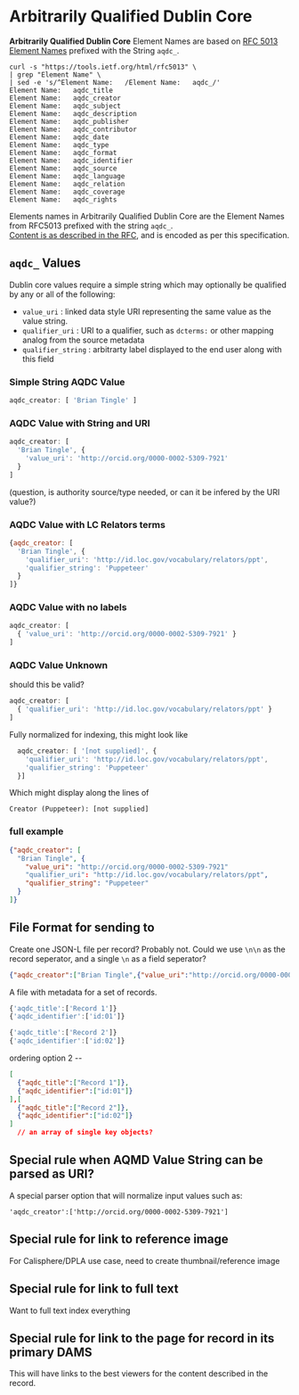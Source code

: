 # Arbitrarily Qualified Dublin Core


**Arbitrarily Qualified Dublin Core** Element Names are based on [RFC 5013 Element Names](https://tools.ietf.org/html/rfc5013#section-6) prefixed with the String `aqdc_`.

```
curl -s "https://tools.ietf.org/html/rfc5013" \
| grep "Element Name" \
| sed -e 's/^Element Name:   /Element Name:   aqdc_/'
Element Name:   aqdc_title
Element Name:   aqdc_creator
Element Name:   aqdc_subject
Element Name:   aqdc_description
Element Name:   aqdc_publisher
Element Name:   aqdc_contributor
Element Name:   aqdc_date
Element Name:   aqdc_type
Element Name:   aqdc_format
Element Name:   aqdc_identifier
Element Name:   aqdc_source
Element Name:   aqdc_language
Element Name:   aqdc_relation
Element Name:   aqdc_coverage
Element Name:   aqdc_rights

```
Elements names in Arbitrarily Qualified Dublin Core are the Element Names from RFC5013 prefixed with the string `aqdc_`.  
[Content is as described in the RFC](https://tools.ietf.org/html/rfc5013#section-6), and is encoded as per this specification.

## `aqdc_` Values

Dublin core values require a simple string which may optionally be qualified by any or all of the following:
 * `value_uri` : linked data style URI representing the same value as the value string.
 * `qualifier_uri` : URI to a qualifier, such as `dcterms:` or other mapping analog from the source metadata
 * `qualifier_string` : arbitrarty label displayed to the end user along with this field

### Simple String AQDC Value

```js
aqdc_creator: [ 'Brian Tingle' ]
```

### AQDC Value with String and URI


```js
aqdc_creator: [
  'Brian Tingle', {
    'value_uri': 'http://orcid.org/0000-0002-5309-7921'
  }
]
```
(question, is authority source/type needed, or can it be infered by the URI value?)

### AQDC Value with LC Relators terms

```js
{aqdc_creator: [
  'Brian Tingle', {
    'qualifier_uri': 'http://id.loc.gov/vocabulary/relators/ppt',
    'qualifier_string': 'Puppeteer'
  }
]}
```

### AQDC Value with no labels

```js
aqdc_creator: [
  { 'value_uri': 'http://orcid.org/0000-0002-5309-7921' }
]
```

### AQDC Value Unknown

should this be valid?
```js
aqdc_creator: [
  { 'qualifier_uri': 'http://id.loc.gov/vocabulary/relators/ppt' }
]
```

Fully normalized for indexing, this might look like
```js
  aqdc_creator: [ '[not supplied]', {
    'qualifier_uri': 'http://id.loc.gov/vocabulary/relators/ppt',
    'qualifier_string': 'Puppeteer'
  }]
```

Which might display along the lines of
```
Creator (Puppeteer): [not supplied]
```
### full example

```json
{"aqdc_creator": [
  "Brian Tingle", {
    "value_uri": "http://orcid.org/0000-0002-5309-7921"
    "qualifier_uri": "http://id.loc.gov/vocabulary/relators/ppt",
    "qualifier_string": "Puppeteer"
  }
]}
```

## File Format for sending to 

Create one JSON-L file per record?  Probably not.  Could we use `\n\n` as the record seperator, and a single `\n` as a field seperator?

```json
{"aqdc_creator":["Brian Tingle",{"value_uri":"http://orcid.org/0000-0002-5309-7921","qualifier_uri":"http://id.loc.gov/vocabulary/relators/ppt","qualifier_string":"Puppeteer"}]}
```

A file with metadata for a set of records.
```js
{'aqdc_title':['Record 1']}
{'aqdc_identifier':['id:01']}

{'aqdc_title':['Record 2']}
{'aqdc_identifier':['id:02']}
```

ordering option 2 --

```json
[
  {"aqdc_title":["Record 1"]},
  {"aqdc_identifier":["id:01"]}
],[
  {"aqdc_title":["Record 2"]},
  {"aqdc_identifier":["id:02"]}
]
  // an array of single key objects?
```


## Special rule when AQMD Value String can be parsed as URI?

A special parser option that will normalize input values such as:

```
'aqdc_creator':['http://orcid.org/0000-0002-5309-7921']
```

## Special rule for link to reference image

For Calisphere/DPLA use case, need to create thumbnail/reference image

## Special rule for link to full text

Want to full text index everything

## Special rule for link to the page for record in its primary DAMS

This will have links to the best viewers for the content described in the record.


